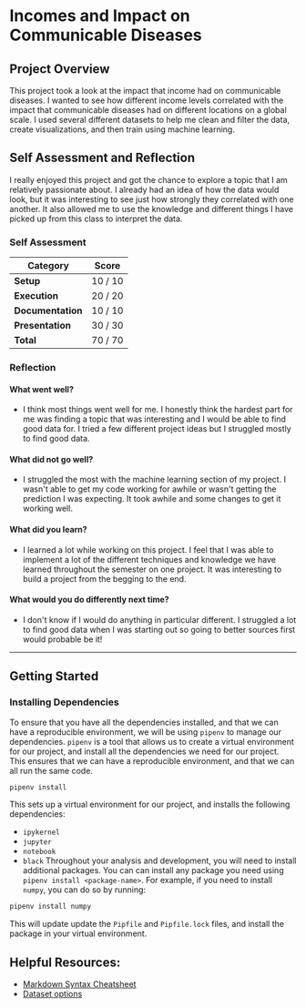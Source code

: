 # Incomes and Impact on Communicable Diseases

## Project Overview

This project took a look at the impact that income had on communicable diseases. I wanted to see how different income levels correlated with the impact that communicable diseases had on different locations on a global scale. I used several different datasets to help me clean and filter the data, create visualizations, and then train using machine learning. 

## Self Assessment and Reflection

I really enjoyed this project and got the chance to explore a topic that I am relatively passionate about. I already had an idea of how the data would look, but it was interesting to see just how strongly they correlated with one another. It also allowed me to use the knowledge and different things I have picked up from this class to interpret the data. 

### Self Assessment

| Category          | Score    |
| ----------------- | -------- |
| **Setup**         | 10 / 10 |
| **Execution**     | 20 / 20 |
| **Documentation** | 10 / 10 |
| **Presentation**  | 30 / 30 |
| **Total**         | 70 / 70 |

### Reflection

#### What went well?
- I think most things went well for me. I honestly think the hardest part for me was finding a topic that was interesting and I would be able to find good data for. I tried a few different project ideas but I struggled mostly to find good data. 
#### What did not go well?
- I struggled the most with the machine learning section of my project. I wasn't able to get my code working for awhile or wasn't getting the prediction I was expecting. It took awhile and some changes to get it working well.
#### What did you learn?
- I learned a lot while working on this project. I feel that I was able to implement a lot of the different techniques and knowledge we have learned throughout the semester on one project. It was interesting to build a project from the begging to the end. 
#### What would you do differently next time?
- I don't know if I would do anything in particular different. I struggled a lot to find good data when I was starting out so going to better sources first would probable be it!
---

## Getting Started
### Installing Dependencies

To ensure that you have all the dependencies installed, and that we can have a reproducible environment, we will be using `pipenv` to manage our dependencies. `pipenv` is a tool that allows us to create a virtual environment for our project, and install all the dependencies we need for our project. This ensures that we can have a reproducible environment, and that we can all run the same code.

```bash
pipenv install
```

This sets up a virtual environment for our project, and installs the following dependencies:

- `ipykernel`
- `jupyter`
- `notebook`
- `black`
  Throughout your analysis and development, you will need to install additional packages. You can can install any package you need using `pipenv install <package-name>`. For example, if you need to install `numpy`, you can do so by running:

```bash
pipenv install numpy
```

This will update update the `Pipfile` and `Pipfile.lock` files, and install the package in your virtual environment.

## Helpful Resources:
* [Markdown Syntax Cheatsheet](https://docs.github.com/en/get-started/writing-on-github/getting-started-with-writing-and-formatting-on-github/basic-writing-and-formatting-syntax)
* [Dataset options](https://it4063c.github.io/guides/datasets)